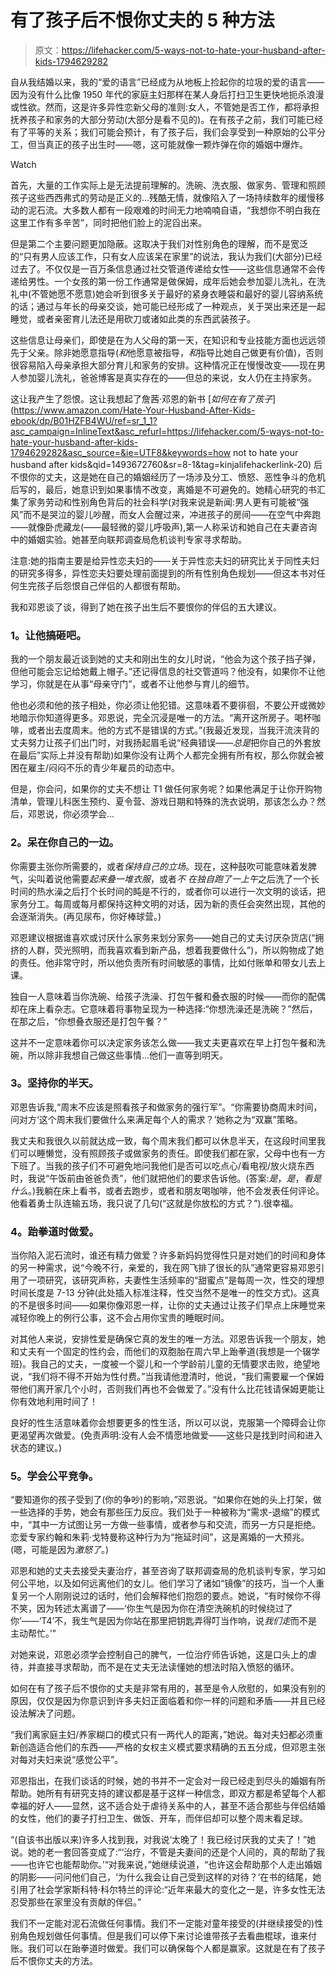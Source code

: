 # 有了孩子后不恨你丈夫的 5 种方法

> 原文：<https://lifehacker.com/5-ways-not-to-hate-your-husband-after-kids-1794629282>

自从我结婚以来，我的“爱的语言”已经成为从地板上捡起你的垃圾的爱的语言——因为没有什么比像 1950 年代的家庭主妇那样在某人身后打扫卫生更快地扼杀浪漫或性欲。然而，这是许多异性恋新父母的准则:女人，不管她是否工作，都将承担抚养孩子和家务的大部分劳动(大部分是看不见的)。在有孩子之前，我们可能已经有了平等的关系；我们可能会预计，有了孩子后，我们会享受到一种原始的公平分工，但当真正的孩子出生时——嗯，这可能就像一颗炸弹在你的婚姻中爆炸。

Watch

首先，大量的工作实际上是无法提前理解的。洗碗、洗衣服、做家务、管理和照顾孩子这些西西弗式的劳动是正义的...残酷无情，就像陷入了一场持续数年的缓慢移动的泥石流。大多数人都有一段艰难的时间无力地喃喃自语，“我想你不明白我在这里工作有多辛苦”，同时把他们脸上的泥舀出来。

但是第二个主要问题更加隐蔽。这取决于我们对性别角色的理解，而不是宽泛的“只有男人应该工作，只有女人应该呆在家里”的说法，我认为我们(大部分)已经过去了。不仅仅是一百万条信息通过社交管道传递给女性——这些信息通常不会传递给男性。一个女孩的第一份工作通常是做保姆，成年后她会参加婴儿洗礼，在洗礼中(不管她愿不愿意)她会听到很多关于最好的紧身衣睡袋和最好的婴儿容纳系统的话；通过与年长的母亲交谈，她可能已经形成了一种观点，关于哭出来还是一起睡觉，或者亲密育儿法还是用砍刀或诸如此类的东西武装孩子。

这些信息让母亲们，即使是在为人父母的第一天，在知识和专业技能方面也远远领先于父亲。除非她愿意指导(*和*他愿意被指导，*和*指导比她自己做更有价值)，否则很容易陷入母亲承担大部分育儿和家务的安排。这种情况正在慢慢改变——现在男人参加婴儿洗礼，爸爸博客是真实存在的——但总的来说，女人仍在主持家务。

这让我产生了怨恨。这让我想起了詹茜·邓恩的新书 [*如何在有了孩子*](https://www.amazon.com/Hate-Your-Husband-After-Kids-ebook/dp/B01HZFB4WU/ref=sr_1_1?asc_campaign=InlineText&asc_refurl=https://lifehacker.com/5-ways-not-to-hate-your-husband-after-kids-1794629282&asc_source=&ie=UTF8&keywords=how not to hate your husband after kids&qid=1493672760&sr=8-1&tag=kinjalifehackerlink-20) 后不恨你的丈夫，这是她在自己的婚姻经历了一场涉及分工、愤怒、恶性争斗的危机后写的，最后，她意识到如果事情不改变，离婚是不可避免的。她精心研究的书汇集了家务劳动和性别角色背后的社会科学(对我来说是新闻:男人更有可能被“强风”而不是哭泣的婴儿吵醒，而女人会醒过来，冲进孩子的房间——在空气中奔跑——就像卧虎藏龙(——最轻微的婴儿呼吸声),第一人称采访和她自己在夫妻咨询中的婚姻实验。她甚至向联邦调查局危机谈判专家寻求帮助。

注意:她的指南主要是给异性恋夫妇的——关于异性恋夫妇的研究比关于同性夫妇的研究多得多，异性恋夫妇要处理前面提到的所有性别角色规划——但这本书对任何生完孩子后怨恨自己伴侣的人都很有帮助。

我和邓恩谈了谈，得到了她在孩子出生后不要恨你的伴侣的五大建议。

### **1。让他搞砸吧。**

我的一个朋友最近谈到她的丈夫和刚出生的女儿时说，“他会为这个孩子挡子弹，但他可能会忘记给她戴上帽子。”还记得信息的社交管道吗？他没有，如果你不让他学习，你就是在从事“母亲守门”，或者不让他参与育儿的细节。

他也必须和他的孩子相处，你必须让他犯错。这意味着不要徘徊，不要公开或微妙地暗示你知道得更多。邓恩说，完全沉浸是唯一的方法。“离开这所房子。喝杯咖啡，或者出去度周末。他的方式不是错误的方式。”(我最近发现，当我汗流浃背的丈夫努力让孩子们出门时，对我扬起眉毛说“经典错误——*总是*把你自己的外套放在最后”实际上并没有帮助)如果你没有让两个人都完全拥有所有权，那么你就会被困在雇主/闷闷不乐的青少年雇员的动态中。

但是，你会问，如果你的丈夫不想让 T1 做任何家务呢？如果他满足于让你开购物清单，管理儿科医生预约、夏令营、游戏日期和特殊的洗衣说明，那该怎么办？然后，邓恩说，你必须学会...

### **2。呆在你自己的一边。**

你需要主张你所需要的，或者*保持自己的立场*。现在，这种鼓吹可能意味着发脾气，尖叫着说他需要*起来叠一堆衣服*，或者*不* *在独自跑了一上午*之后洗了一个长时间的热水澡之后打个长时间的盹是不行的，或者你可以进行一次文明的谈话，把家务分工。每周或每月都保持这种文明的对话，因为新的责任会突然出现，其他的会逐渐消失。(再见尿布，你好棒球营。)

邓恩建议根据谁喜欢或讨厌什么家务来划分家务——她自己的丈夫讨厌杂货店(“拥挤的人群，荧光照明，而我喜欢看到新产品，想着我要做什么”)，所以购物成了她的责任。他非常守时，所以他负责所有时间敏感的事情，比如付账单和带女儿去上课。

独自一人意味着当你洗碗、给孩子洗澡、打包午餐和叠衣服的时候——而你的配偶却在床上看杂志。它意味着将事物呈现为一种选择:“你想洗澡还是洗碗？”然后，在那之后，“你想叠衣服还是打包午餐？”

这并不一定意味着你可以决定家务该怎么做——我丈夫更喜欢在早上打包午餐和洗碗，所以除非我想自己做这些事情...他们一直等到明天。

### **3。坚持你的半天。**

邓恩告诉我,“周末不应该是照看孩子和做家务的强行军”。“你需要协商周末时间，问对方‘这个周末我们要做什么来满足每个人的需求？’她称之为“双赢”策略。

我丈夫和我很久以前就达成一致，每个周末我们都可以休息半天，在这段时间里我们可以睡懒觉，没有照顾孩子或做家务的责任。即使我们都在家，父母中也有一方下班了。当我的孩子们不可避免地问我他们是否可以吃点心/看电视/放火烧东西时，我说“午饭前由爸爸负责”，他们就把他们的要求告诉他。(答案:*是*，*是*，*看是什么*。)我躺在床上看书，或者去跑步，或者和朋友喝咖啡，他不会发表任何评论。他看着勇士队连输五场，我只说了几句(“这就是你放松的方式？”).很幸福。

### **4。跆拳道时做爱。**

当你陷入泥石流时，谁还有精力做爱？许多新妈妈觉得性只是对她们的时间和身体的另一种需求，说“今晚不行，亲爱的，我在网飞排了很长的队”通常更容易邓恩引用了一项研究，该研究声称，夫妻性生活频率的“甜蜜点”是每周一次，性交的理想时间长度是 7-13 分钟(此处插入标准注释，性交当然不是唯一的性交方式)。这真的不是很多时间——如果你像邓恩一样，让你的丈夫通过让孩子们早点上床睡觉来减轻你晚上的例行公事，这不会占用你宝贵的睡眠时间。

对其他人来说，安排性爱是确保它真的发生的唯一方法。邓恩告诉我一个朋友，她和丈夫有一个固定的性约会，而他们的双胞胎在周六早上跆拳道(我想是一个辍学班)。我自己的丈夫，一度被一个婴儿和一个学龄前儿童的无情要求击败，绝望地说，“我们将不得不开始为性付费。”当我请他澄清时，他说，“我们需要雇一个保姆带他们离开家几个小时，否则我们再也不会做爱了。”没有什么比花钱请保姆更能让你有效地利用时间了！

良好的性生活意味着你会想要更多的性生活，所以可以说，克服第一个障碍会让你更渴望再次做爱。(免责声明:没有人会不情愿地做爱——这些只是找到时间和进入状态的建议。)

### **5。学会公平竞争。**

“要知道你的孩子受到了(你的争吵)的影响，”邓恩说。“如果你在她的头上打架，做一些选择的手势，她会有那些压力反应。我们处于一种被称为“需求-退缩”的模式中，“其中一方试图让另一方做一些事情，或者参与和交流，而另一方只是拒绝。恋爱专家约翰和朱莉·戈特曼称这种行为为“拖延时间”，这是离婚的一大预兆。(嗯，可能是因为*激怒了*。)

邓恩和她的丈夫去接受夫妻治疗，甚至咨询了联邦调查局的危机谈判专家，学习如何公平地，以及如何远离他们的女儿。他们学习了诸如“镜像”的技巧，当一个人重复另一个人刚刚说过的话时，他们会解释他们抱怨的要点。她说，“有时候你不得不笑，因为转述太离谱了——‘你生气是因为你在清空洗碗机的时候绕过了你’——‘T4’不，我生气是因为你站在那里把钥匙弄得叮当作响，说*我们走*而不是主动帮忙。’"

对她来说，邓恩必须学会控制自己的脾气，一位治疗师告诉她，这是口头上的虐待，并直接寻求帮助，而不是在丈夫无法读懂她的想法时陷入愤怒的循环。

如何在有了孩子后不恨你的丈夫是非常有用的，甚至是令人欣慰的，如果没有别的原因，仅仅是因为你意识到许多夫妇正面临着和你一样的问题和矛盾——并且已经设法解决了问题。

“我们离家庭主妇/养家糊口的模式只有一两代人的距离，”她说。每对夫妇都必须重新创造适合他们的东西——严格的女权主义模式要求精确的五五分成，但邓恩主张对每对夫妇来说“感觉公平”。

邓恩指出，在我们谈话的时候，她的书并不一定会对一段已经走到尽头的婚姻有所帮助。她所有有研究支持的建议都是基于这样一种信念，即双方都是希望每个人都幸福的好人——显然，这不适合处于虐待关系中的人，甚至不适合那些与伴侣结婚的女性，他们的妻子打扫卫生、做饭、开车，而伴侣却可以整个周末看足球。

“(自该书出版以来)许多人找到我，对我说‘太晚了！我已经讨厌我的丈夫了！”她说。她的老一套回答变成了:“‘治疗，不管是夫妻间的还是个人间的，真的帮助了我——也许它也能帮助你。’“对我来说，”她继续说道，“也许这会帮助那个人走出婚姻的阴影——问问他们自己，‘为什么我会让自己受到这样的对待？’在书的结尾，她引用了社会学家斯科特·科尔特兰的评论:“近年来最大的变化之一是，许多女性无法忍受那些在家里没有贡献的伴侣。”

我们不一定能对泥石流做任何事情。我们不一定能对童年接受的(并继续接受的)性别角色规划做任何事情。但是我们可以停下来讨论谁带孩子去看曲棍球，谁来付账。我们可以在跆拳道时做爱。我们可以确保每个人都是赢家。这就是在有了孩子后不恨你丈夫的方法。